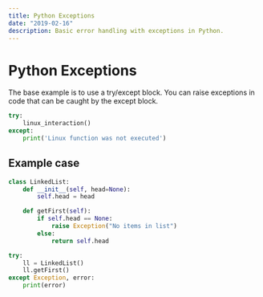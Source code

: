 ```yaml
---
title: Python Exceptions
date: "2019-02-16"
description: Basic error handling with exceptions in Python.
---
```


# Python Exceptions

The base example is to use a try/except block. You can raise exceptions in code that can be caught by the except block.

```python
try:
    linux_interaction()
except:
    print('Linux function was not executed')
```

## Example case

```python
class LinkedList:
    def __init__(self, head=None):
        self.head = head

    def getFirst(self):
        if self.head == None:
            raise Exception("No items in list")
        else:
            return self.head

try:
    ll = LinkedList()
    ll.getFirst()
except Exception, error:
    print(error)
```
